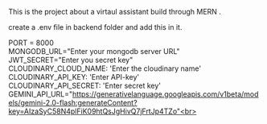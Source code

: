 This is the project about a virtaul assistant  build through MERN .<br>

create a .env file in backend folder and add this in it.<br>

PORT = 8000<br>
MONGODB_URL="Enter your mongodb server URL"<br>
JWT_SECRET="Enter you secret key"<br>
CLOUDINARY_CLOUD_NAME: 'Enter the cloudinary name'<br>
CLOUDINARY_API_KEY: 'Enter API-key'<br>
CLOUDINARY_API_SECRET: 'Enter secret key'<br>
GEMINI_API_URL="https://generativelanguage.googleapis.com/v1beta/models/gemini-2.0-flash:generateContent?key=AIzaSyC58N4plFiK09htQsJgHivQ7jFrtJp4TZo"<br>

